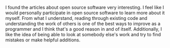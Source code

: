 I found the articles about open source software very interesting.  I feel like I would personally participate in open source software to learn more about it myself.  From what I understand, reading through existing code and understanding the work of others is one of the best ways to improve as a programmer and I think that's a good reason in and of itself.  Additionally, I like the idea of being able to look at somebody else's work and try to find mistakes or make helpful additions.